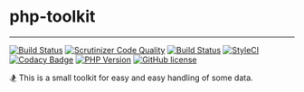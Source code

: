 # php-toolkit

***

[![Build Status](https://travis-ci.org/imajinyun/php-toolkit.svg?branch=master&style=flat-square)](https://travis-ci.org/imajinyun/php-toolkit)
[![Scrutinizer Code Quality](https://scrutinizer-ci.com/g/imajinyun/php-toolkit/badges/quality-score.png?b=master&style=flat-square)](https://scrutinizer-ci.com/g/imajinyun/php-toolkit/?branch=master)
[![Build Status](https://scrutinizer-ci.com/g/imajinyun/php-toolkit/badges/build.png?b=master)](https://scrutinizer-ci.com/g/imajinyun/php-toolkit/build-status/master)
[![StyleCI](https://styleci.io/repos/98035292/shield?branch=master)](https://styleci.io/repos/98035292)
[![Codacy Badge](https://api.codacy.com/project/badge/Grade/43af158da2954d0d95301c955033442a)](https://www.codacy.com/app/imajinyun/php-toolkit?utm_source=github.com&amp;utm_medium=referral&amp;utm_content=imajinyun/php-toolkit&amp;utm_campaign=Badge_Grade)
[![PHP Version](https://img.shields.io/badge/php-%E2%89%A57.0-8892BF.svg)](https://img.shields.io/badge/php-%E2%89%A57.0-8892BF.svg)
[![GitHub license](https://img.shields.io/badge/license-MIT-blue.svg?style=flat-square)](https://raw.githubusercontent.com/imajinyun/php-toolkit/master/LICENSE)

🏂 This is a small toolkit for easy and easy handling of some data.
